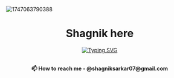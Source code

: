 <img> ![1747063790388](https://github.com/user-attachments/assets/ec126dda-c16f-472f-bbe1-f3ad1ccc97f3)<img>

<div align="center">
  <h1>
    <a href="https://www.linkedin.com/in/shagnik-sarkar-180680294/" style="text-decoration: none;">
      <strong>Shagnik</strong>
    </a> here
  </h1>
</div>
<div align="center">
<a href="https://git.io/typing-svg"><img src="https://readme-typing-svg.demolab.com?font=Fira+Code&pause=1000&color=F7F7F7&background=7E7B8A&center=true&vCenter=true&width=435&lines=Web+Development+%7C+Machine+Learning;Python+%7C+Systems+%7C+AI+" alt="Typing SVG" /></a> <br> </br>
</div> 

<p align="center"><strong>📫 How to reach me - @shagniksarkar07@gmail.com</strong></p>


